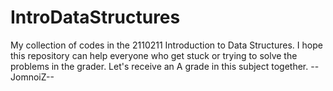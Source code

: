 # IntroDataStructures

My collection of codes in the 2110211 Introduction to Data Structures.
I hope this repository can help everyone who get stuck or trying to solve the problems in the grader.
Let's receive an A grade in this subject together.
--JomnoiZ--
